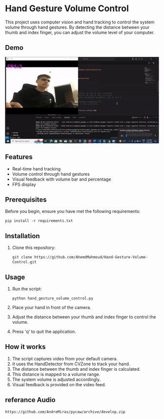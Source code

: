 # Hand Gesture Volume Control

This project uses computer vision and hand tracking to control the system volume through hand gestures. By detecting the distance between your thumb and index finger, you can adjust the volume level of your computer.

## Demo

![Hand Gesture Volume Control](https://github.com/AhemdMahmoud/Hand-Gesture-Volume-Control/blob/main/GIF.gif)


## Features

- Real-time hand tracking
- Volume control through hand gestures
- Visual feedback with volume bar and percentage
- FPS display

## Prerequisites

Before you begin, ensure you have met the following requirements:
 ```
pip install -r requirements.txt

 ```


## Installation

1. Clone this repository:
   ```
   git clone https://github.com/AhemdMahmoud/Hand-Gesture-Volume-Control.git
   ```

## Usage

1. Run the script:
   ```
   python hand_gesture_volume_control.py
   ```

2. Place your hand in front of the camera.
3. Adjust the distance between your thumb and index finger to control the volume.
4. Press 'q' to quit the application.

## How it works

1. The script captures video from your default camera.
2. It uses the HandDetector from CVZone to track your hand.
3. The distance between the thumb and index finger is calculated.
4. This distance is mapped to a volume range.
5. The system volume is adjusted accordingly.
6. Visual feedback is provided on the video feed.


## referance Audio 

 ```
https://github.com/AndreMiras/pycaw/archive/develop.zip
 ```
